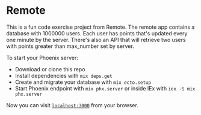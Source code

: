 # Remote

This is a fun code exercise project from Remote. The remote app contains a database with 1000000 users. Each user has points that's updated every one minute by the server. There's also an API that will retrieve two users with points greater than max_number set by server.

To start your Phoenix server:

  * Download or clone this repo
  * Install dependencies with `mix deps.get`
  * Create and migrate your database with `mix ecto.setup`
  * Start Phoenix endpoint with `mix phx.server` or inside IEx with `iex -S mix phx.server`

Now you can visit [`localhost:3000`](http://localhost:3000) from your browser.

